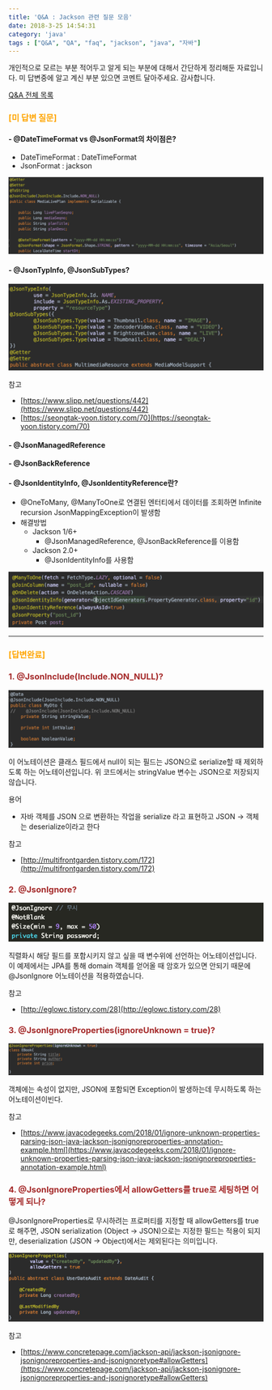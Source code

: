 ```yaml
---
title: 'Q&A : Jackson 관련 질문 모음'
date: 2018-3-25 14:54:31
category: 'java'
tags : ["Q&A", "QA", "faq", "jackson", "java", "자바"]
---
```


개인적으로 모르는 부분 적어두고 알게 되는 부분에 대해서 간단하게 정리해둔 자료입니다.
미 답변중에 알고 계신 부분 있으면 코멘트 달아주세요. 감사합니다.

[Q&A 전체 목록](https://advenoh.tistory.com/35)

### <span style="color:orange">[미 답변 질문]</span>

#### - @DateTimeFormat vs @JsonFormat의 차이점은?
* DateTimeFormat : DateTimeFormat
* JsonFormat : jackson

![](images/20190325/image_1.png)

#### - @JsonTypInfo, @JsonSubTypes?

![](images/20190325/image_6.png)

참고
* [https://www.slipp.net/questions/442](https://www.slipp.net/questions/442)
* [https://seongtak-yoon.tistory.com/70](https://seongtak-yoon.tistory.com/70)

#### - @JsonManagedReference
#### - @JsonBackReference

#### - @JsonIdentityInfo, @JsonIdentityReference란?

- @OneToMany, @ManyToOne로 연결된 엔터티에서 데이터를 조회하면 Infinite recursion JsonMappingException이 발생함
- 해결방법
    * Jackson 1/6+
	    * @JsonManagedReference, @JsonBackReference를 이용함
    * Jackson 2.0+
	    * @JsonIdentityInfo를 사용함

![](images/20190325/image_5.png)

- - - -

### <span style="color:orange">[답변완료]</span>

### <span style="color:brown">1. @JsonInclude(Include.NON_NULL)?</span>

![](images/20190325/image_4.png)

이 어노테이션은 클래스 필드에서 null이 되는 필드는 JSON으로 serialize할 때 제외하도록 하는 어노테이션입니다. 위 코드에서는 stringValue 변수는 JSON으로 저장되지 않습니다.

용어
* 자바 객체를 JSON 으로 변환하는 작업을 serialize 라고 표현하고 JSON -> 객체는 deserialize이라고 한다

참고
* [http://multifrontgarden.tistory.com/172](http://multifrontgarden.tistory.com/172)

### <span style="color:brown">2. @JsonIgnore?</span>

![](images/20190325/image_2.png)

직렬화시 해당 필드를 포함시키지 않고 싶을 때 변수위에 선언하는 어노테이션입니다. 이 예제에서는 JPA를 통해 domain 객체를 얻어올 때 암호가 있으면 안되기 때문에 @JsonIgnore 어노테이션을 적용하였습니다.

참고

* [http://eglowc.tistory.com/28](http://eglowc.tistory.com/28)

### <span style="color:brown">3. @JsonIgnoreProperties(ignoreUnknown = true)?</span>

![](images/20190325/image_7.png)

객체에는 속성이 없지만, JSON에 포함되면 Exception이 발생하는데 무시하도록 하는 어노테이션이빈다.

참고
* [https://www.javacodegeeks.com/2018/01/ignore-unknown-properties-parsing-json-java-jackson-jsonignoreproperties-annotation-example.html](https://www.javacodegeeks.com/2018/01/ignore-unknown-properties-parsing-json-java-jackson-jsonignoreproperties-annotation-example.html)

### <span style="color:brown">4. @JsonIgnoreProperties에서 allowGetters를 true로 세팅하면 어떻게 되나?</span>

@JsonIgnoreProperties로 무시하려는 프로퍼티를 지정할 때 allowGetters를 true로 해주면, JSON serialization (Object -> JSON)으로는 지정한 필드는 적용이 되지만, deserialization (JSON -> Object)에서는 제외된다는 의미입니다.

![](images/20190325/image_3.png)

참고
* [https://www.concretepage.com/jackson-api/jackson-jsonignore-jsonignoreproperties-and-jsonignoretype#allowGetters](https://www.concretepage.com/jackson-api/jackson-jsonignore-jsonignoreproperties-and-jsonignoretype#allowGetters)
